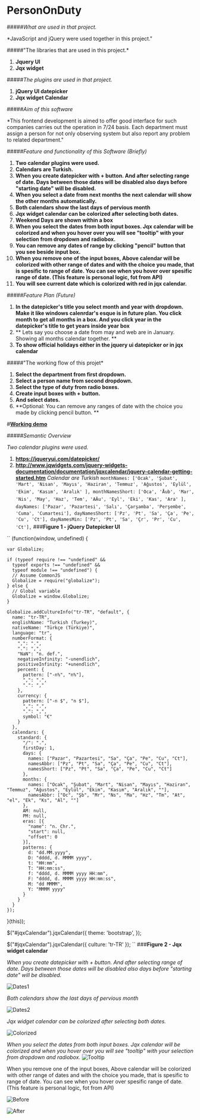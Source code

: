# PersonOnDuty

#####*What are used in that project.*

*JavaScript and jQuery were used together in this project."

#####"The libraries that are used in this project.*
1. **Jquery UI**
2. **Jqx widget**

#####*The plugins are used in that project.*
1. **jQuery UI datepicker**
2. **Jqx widget Calendar**

#####*Aim of this software*

*This frontend development is aimed to offer good interface for such companies carries out the operation in 7/24 basis. Each department must assign a person for not only observing system but also report any problem to related department." 

#####*Feature and functionality of this Software (Briefly)*

1. **Two calendar plugins were used.**
2. **Calendars are Turkish.**
3. **When you create datepicker with + button. And after selecting range of date.  Days between those dates will be disabled also days before "starting date" will be disabled.**
4. **When you select a date from next months the next calendar will show the other months automatically.**
5. **Both calendars show the last days of pervious month**
6. **Jqx widget calendar can be colorized after selecting both dates.**
7. **Weekend Days are shown within a box**
8. **When you select the dates from both input boxes. Jqx calendar will be colorized and when you hover over you will see "tooltip" with your selection from dropdown and radiobox.**
9. **You can remove any dates of range by clicking "pencil" button that you see beside input box.**
10. **When you remove one of the input boxes, Above calendar will be colorized with other range of dates and with the choice you made, that is spesific to range of date. You can see when you hover over spesific range of date. (This feature is personal logic, fot from API)**
11. **You will see current date which is colorized with red in jqx calendar.**

#####*Feature Plan (Future)*
1. **In the datepicker's title you select month and year with dropdown. Make it like windows calenrdar's esque is in future plan. You click month to get all months in a box. And you click year in the datepicker's title to get years inside year box**
2. ** Lets say you choose a date from may and web are in January. Showing all months calendar together. **
3. **To show official holidays either in the jquery ui datepicker or in jqx calendar**


#####"The working flow of this projet*
1. **Select the department from first dropdown.**
2. **Select a person name from second dropdown.**
3. **Select the type of duty from radio boxes.**
4. **Create input boxes with + button.**
5. **And select dates.**
6. **Optional: You can remove any ranges of date with the choice you made by clicking pencil button. **


#**[Working demo](http://jsfiddle.net/hellyeah/smzz2vvk/)**

#####*Semantic Overview*

*Two calendar plugins were used.*
1. **https://jqueryui.com/datepicker/**
2. **http://www.jqwidgets.com/jquery-widgets-documentation/documentation/jqxcalendar/jquery-calendar-getting-started.htm**
*Calendar are Turkish*
``
      monthNames: ['Ocak', 'Şubat', 'Mart', 'Nisan', 'Mayıs', 'Haziran',
        'Temmuz', 'Ağustos', 'Eylül', 'Ekim', 'Kasım', 'Aralık'
      ],
      monthNamesShort: ['Oca', 'Åub', 'Mar', 'Nis', 'May', 'Haz',
        'Tem', 'AÄu', 'Eyl', 'Eki', 'Kas', 'Ara'
      ],
      dayNames: ['Pazar', 'Pazartesi', 'Salı', 'Çarşamba', 'Perşembe', 'Cuma', 'Cumartesi'],
      dayNamesShort: ['Pz', 'Pt', 'Sa', 'Ça', 'Pe', 'Cu', 'Ct'],
      dayNamesMin: ['Pz', 'Pt', 'Sa', 'Çr', 'Pr', 'Cu', 'Ct'],
``
###**Figure 1 - jQuery Datepicker UI**

``
  (function(window, undefined) {

    var Globalize;

    if (typeof require !== "undefined" &&
      typeof exports !== "undefined" &&
      typeof module !== "undefined") {
      // Assume CommonJS
      Globalize = require("globalize");
    } else {
      // Global variable
      Globalize = window.Globalize;
    }

    Globalize.addCultureInfo("tr-TR", "default", {
      name: "tr-TR",
      englishName: "Turkish (Turkey)",
      nativeName: "Türkçe (Türkiye)",
      language: "tr",
      numberFormat: {
        ",": ".",
        ".": ",",
        "NaN": "n. def.",
        negativeInfinity: "-unendlich",
        positiveInfinity: "+unendlich",
        percent: {
          pattern: ["-n%", "n%"],
          ",": ".",
          ".": ","
        },
        currency: {
          pattern: ["-n $", "n $"],
          ",": ".",
          ".": ",",
          symbol: "€"
        }
      },
      calendars: {
        standard: {
          "/": ".",
          firstDay: 1,
          days: {
            names: ["Pazar", "Pazartesi", "Sa", "Ça", "Pe", "Cu", "Ct"],
            namesAbbr: ["Pz", "Pt", "Sa", "Ça", "Pe", "Cu", "Ct"],
            namesShort: ["Pz", "Pt", "Sa", "Ça", "Pe", "Cu", "Ct"]
          },
          months: {
            names: ["Ocak", "Şubat", "Mart", "Nisan", "Mayıs", "Haziran", "Temmuz", "Ağustos", "Eylül", "Ekim", "Kasım", "Aralık", ""],
            namesAbbr: ["Oc", "Şb", "Mr", "Ns", "Ma", "Hz", "Tm", "At", "el", "Ek", "Ks", "Al", ""]
          },
          AM: null,
          PM: null,
          eras: [{
            "name": "n. Chr.",
            "start": null,
            "offset": 0
          }],
          patterns: {
            d: "dd.MM.yyyy",
            D: "dddd, d. MMMM yyyy",
            t: "HH:mm",
            T: "HH:mm:ss",
            f: "dddd, d. MMMM yyyy HH:mm",
            F: "dddd, d. MMMM yyyy HH:mm:ss",
            M: "dd MMMM",
            Y: "MMMM yyyy"
          }
        }
      }
    });

  }(this));



  $("#jqxCalendar").jqxCalendar({
    theme: 'bootstrap',
  });

  $("#jqxCalendar").jqxCalendar({
    culture: 'tr-TR'
  });
``
###**Figure 2 - Jqx widget calendar**  

*When you create datepicker with + button. And after selecting range of date.  Days between those dates will be disabled also days before "starting date" will be disabled.*

![Dates1][Dates1]

[Dates1]: https://i.itsosticky.com/iq2udc.png "Disabled Dates"

*Both calendars show the last days of pervious month*

![Dates2][Dates2]

[Dates2]: https://i.itsosticky.com/10njc8l.png "Pervious Dates"

*Jqx widget calendar can be colorized after selecting both dates.*

![Colorized][Colorized]

[Colorized]: https://i.itsosticky.com/10o9lqw.png "Colorized"

*When you select the dates from both input boxes. Jqx calendar will be colorized and when you hover over you will see "tooltip" with your selection from dropdown and radiobox.*
![Tooltip][Tooltip]

[Tooltip]: https://i.itsosticky.com/zhi1pb.png "Tooltip"

When you remove one of the input boxes, Above calendar will be colorized with other range of dates and with the choice you made, that is spesific to range of date. You can see when you hover over spesific range of date. (This feature is personal logic, fot from API)

![Before][Before]

[Before]: https://i.itsosticky.com/1a1iu96.png "Before"

![After][After]

[After]: https://i.itsosticky.com/131uzod.png "After"


